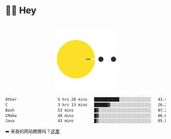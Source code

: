 
# 👋🏻 Hey
<div align="center">
	<br>
	<img src="https://raw.githubusercontent.com/Aniket965/Aniket965/master/pacman.svg?sanitize=true" width="200" height="200">
	<br>
</div>

<!--START_SECTION:waka-->

```txt
Other                  5 hrs 20 mins   ███████████░░░░░░░░░░░░░░   43.40 %
C                      3 hrs 13 mins   ██████▓░░░░░░░░░░░░░░░░░░   26.22 %
Bash                   53 mins         █▓░░░░░░░░░░░░░░░░░░░░░░░   07.24 %
CMake                  49 mins         █▓░░░░░░░░░░░░░░░░░░░░░░░   06.63 %
Java                   43 mins         █▒░░░░░░░░░░░░░░░░░░░░░░░   05.86 %
```

<!--END_SECTION:waka-->

 ➡️  来我的网站瞧瞧吗？[这里](https://www.shaolongfei.com)
